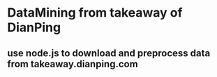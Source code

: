# DataMining from takeaway of DianPing

## use node.js to download and preprocess data from takeaway.dianping.com